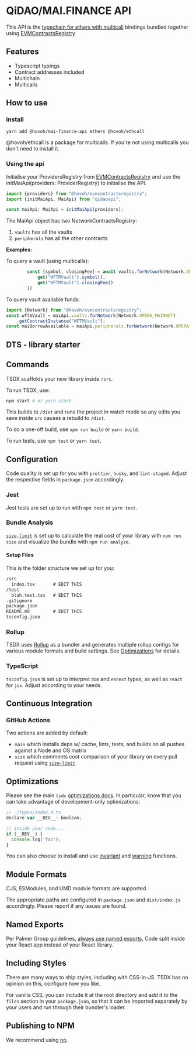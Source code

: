 # QiDAO/MAI.FINANCE API

This API is the [typechain for ethers with multicall](https://github.com/HOVOH/TypeChain/tree/master/packages/target-ethers-multicall) bindings 
bundled together using [EVMContractsRegistry](https://github.com/HOVOH/web3-services/tree/release/packages/EVMContractsRegistry)

## Features
- Typescript typings
- Contract addresses included
- Multichain
- Multicalls

## How to use

### install
`yarn add @hovoh/mai-finance-api ethers @hovoh/ethcall`

@hovoh/ethcall is a package for multicalls. If you're not using multicalls you don't need to install it.

### Using the api
Initialise your ProvidersRegistry from [EVMContractsRegistry](https://github.com/HOVOH/web3-services/tree/release/packages/EVMContractsRegistry)
and use the initMaiApi(providers: ProviderRegistry) to initialise the API.

```typescript
import {providers} from "@hovoh/evmcontractsregistry";
import {initMaiApi, MaiApi} from "qidaoapi";

const maiApi: MaiApi = initMaiApi(providers);
```

The MaiApi object has two NetworkContractsRegistry: 
1. `vaults` has all the vaults
2. `peripherals` has all the other contracts

**Examples:**

To query a vault (using multicalls):
```typescript
        const [symbol, closingFee] = await vaults.forNetwork(Network.OPERA_MAINNET).multiCall((get) => [
            get("WFTMVault").symbol(),
            get("WFTMVault").closingFee()
        ])
```

To query vault available funds:
```typescript
import {Network} from "@hovoh/evmcontractsregistry";
const wftmVault = maiApi.vaults.forNetwork(Network.OPERA_MAINNET)
    .getContractInstance("WFTMVault");
const maiBorrowAvailable = maiApi.peripherals.forNetwork(Network.OPERA_MAINNET).getContractInstance("MAI").balanceOf(wftmVault.address)
```


## DTS - library starter
## Commands

TSDX scaffolds your new library inside `/src`.

To run TSDX, use:

```bash
npm start # or yarn start
```

This builds to `/dist` and runs the project in watch mode so any edits you save inside `src` causes a rebuild to `/dist`.

To do a one-off build, use `npm run build` or `yarn build`.

To run tests, use `npm test` or `yarn test`.

## Configuration

Code quality is set up for you with `prettier`, `husky`, and `lint-staged`. Adjust the respective fields in `package.json` accordingly.

### Jest

Jest tests are set up to run with `npm test` or `yarn test`.

### Bundle Analysis

[`size-limit`](https://github.com/ai/size-limit) is set up to calculate the real cost of your library with `npm run size` and visualize the bundle with `npm run analyze`.

#### Setup Files

This is the folder structure we set up for you:

```txt
/src
  index.tsx       # EDIT THIS
/test
  blah.test.tsx   # EDIT THIS
.gitignore
package.json
README.md         # EDIT THIS
tsconfig.json
```

### Rollup

TSDX uses [Rollup](https://rollupjs.org) as a bundler and generates multiple rollup configs for various module formats and build settings. See [Optimizations](#optimizations) for details.

### TypeScript

`tsconfig.json` is set up to interpret `dom` and `esnext` types, as well as `react` for `jsx`. Adjust according to your needs.

## Continuous Integration

### GitHub Actions

Two actions are added by default:

- `main` which installs deps w/ cache, lints, tests, and builds on all pushes against a Node and OS matrix
- `size` which comments cost comparison of your library on every pull request using [`size-limit`](https://github.com/ai/size-limit)

## Optimizations

Please see the main `tsdx` [optimizations docs](https://github.com/palmerhq/tsdx#optimizations). In particular, know that you can take advantage of development-only optimizations:

```js
// ./types/index.d.ts
declare var __DEV__: boolean;

// inside your code...
if (__DEV__) {
  console.log('foo');
}
```

You can also choose to install and use [invariant](https://github.com/palmerhq/tsdx#invariant) and [warning](https://github.com/palmerhq/tsdx#warning) functions.

## Module Formats

CJS, ESModules, and UMD module formats are supported.

The appropriate paths are configured in `package.json` and `dist/index.js` accordingly. Please report if any issues are found.

## Named Exports

Per Palmer Group guidelines, [always use named exports.](https://github.com/palmerhq/typescript#exports) Code split inside your React app instead of your React library.

## Including Styles

There are many ways to ship styles, including with CSS-in-JS. TSDX has no opinion on this, configure how you like.

For vanilla CSS, you can include it at the root directory and add it to the `files` section in your `package.json`, so that it can be imported separately by your users and run through their bundler's loader.

## Publishing to NPM

We recommend using [np](https://github.com/sindresorhus/np).
